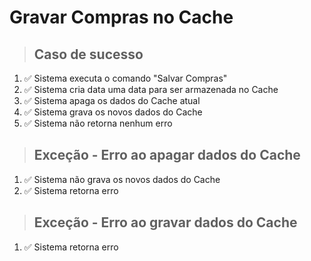 # Gravar Compras no Cache

> ## Caso de sucesso
1. ✅ Sistema executa o comando "Salvar Compras"
2. ✅ Sistema cria data uma data para ser armazenada no Cache
3. ✅ Sistema apaga os dados do Cache atual
4. ✅ Sistema grava os novos dados do Cache
5. ✅ Sistema não retorna nenhum erro

> ## Exceção - Erro ao apagar dados do Cache
1. ✅ Sistema não grava os novos dados do Cache
2. ✅ Sistema retorna erro

> ## Exceção - Erro ao gravar dados do Cache
1. ✅ Sistema retorna erro

